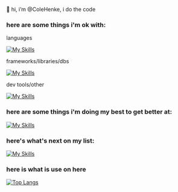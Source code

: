 👋 hi, i’m @ColeHenke, i do the code

### here are some things i'm ok with:

languages
  
[![My Skills](https://skillicons.dev/icons?i=java,html,css,ts,py&theme=dark)](https://skillicons.dev)

frameworks/libraries/dbs

[![My Skills](https://skillicons.dev/icons?i=spring,angular,postgres,mysql&theme=dark)](https://skillicons.dev)

dev tools/other

[![My Skills](https://skillicons.dev/icons?i=postman&theme=dark)](https://skillicons.dev)

### here are some things i'm doing my best to get better at:

[![My Skills](https://skillicons.dev/icons?i=pytorch,sklearn,mongodb)](https://skillicons.dev)

### here's what's next on my list:

[![My Skills](https://skillicons.dev/icons?i=cpp,aws)](https://skillicons.dev)


### here is what is use on here 
[![Top Langs](https://github-readme-stats.vercel.app/api/top-langs/?username=colehenke)](https://github.com/anuraghazra/github-readme-stats)
